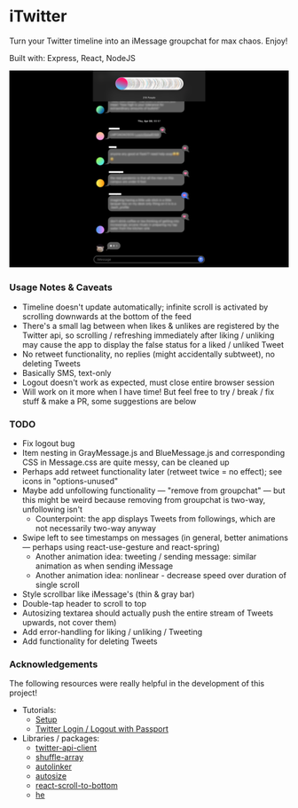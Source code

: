 # iTwitter
Turn your Twitter timeline into an iMessage groupchat for max chaos. Enjoy!

Built with: Express, React, NodeJS

![iMessage groupchat with texts as Tweets](screenshot.png)

### Usage Notes & Caveats
- Timeline doesn't update automatically; infinite scroll is activated by scrolling downwards at the bottom of the feed
- There's a small lag between when likes & unlikes are registered by the Twitter api, so scrolling / refreshing immediately after liking / unliking may cause the app to display the false status for a liked / unliked Tweet
- No retweet functionality, no replies (might accidentally subtweet), no deleting Tweets
- Basically SMS, text-only
- Logout doesn't work as expected, must close entire browser session
- Will work on it more when I have time! But feel free to try / break / fix stuff & make a PR, some suggestions are below

### TODO
- Fix logout bug
- Item nesting in GrayMessage.js and BlueMessage.js and corresponding CSS in Message.css are quite messy, can be cleaned up
- Perhaps add retweet functionality later (retweet twice = no effect); see icons in "options-unused"
- Maybe add unfollowing functionality — "remove from groupchat" — but this might be weird because removing from groupchat is
  two-way, unfollowing isn't
  - Counterpoint: the app displays Tweets from followings, which are not necessarily two-way anyway
- Swipe left to see timestamps on messages (in general, better animations — perhaps using react-use-gesture and react-spring)
  - Another animation idea: tweeting / sending message: similar animation as when sending iMessage
  - Another animation idea: nonlinear - decrease speed over duration of single scroll
- Style scrollbar like iMessage's (thin & gray bar)
- Double-tap header to scroll to top
- Autosizing textarea should actually push the entire stream of Tweets upwards, not cover them)
- Add error-handling for liking / unliking / Tweeting
- Add functionality for deleting Tweets

### Acknowledgements
The following resources were really helpful in the development of this project!
- Tutorials:
    - [Setup](https://www.freecodecamp.org/news/how-to-create-a-react-app-with-a-node-backend-the-complete-guide/)
    - [Twitter Login / Logout with Passport](https://medium.com/swlh/setting-up-twitter-oauth-with-node-and-passport-js-2298296b237c)
- Libraries / packages:
    - [twitter-api-client](https://www.npmjs.com/package/twitter-api-client)
    - [shuffle-array](https://www.npmjs.com/package/shuffle-array)
    - [autolinker](https://www.npmjs.com/package/autolinker)
    - [autosize](https://www.npmjs.com/package/autosize)
    - [react-scroll-to-bottom](https://www.npmjs.com/package/react-scroll-to-bottom)
    - [he](https://www.npmjs.com/package/he)
